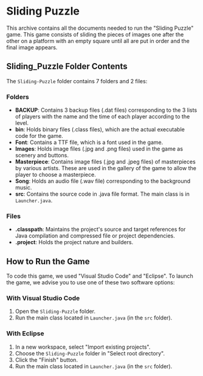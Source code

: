 # Sliding Puzzle

This archive contains all the documents needed to run the "Sliding Puzzle" game. This game consists of sliding the pieces of images one after the other on a platform with an empty square until all are put in order and the final image appears.

## Sliding_Puzzle Folder Contents

The `Sliding-Puzzle` folder contains 7 folders and 2 files:

### Folders

- **BACKUP**: Contains 3 backup files (.dat files) corresponding to the 3 lists of players with the name and the time of each player according to the level.
- **bin**: Holds binary files (.class files), which are the actual executable code for the game.
- **Font**: Contains a TTF file, which is a font used in the game.
- **Images**: Holds image files (.jpg and .png files) used in the game as scenery and buttons.
- **Masterpiece**: Contains image files (.jpg and .jpeg files) of masterpieces by various artists. These are used in the gallery of the game to allow the player to choose a masterpiece.
- **Song**: Holds an audio file (.wav file) corresponding to the background music.
- **src**: Contains the source code in .java file format. The main class is in `Launcher.java`.

### Files

- **.classpath**: Maintains the project's source and target references for Java compilation and compressed file or project dependencies.
- **.project**: Holds the project nature and builders.

## How to Run the Game

To code this game, we used "Visual Studio Code" and "Eclipse". To launch the game, we advise you to use one of these two software options:

### With Visual Studio Code

1. Open the `Sliding-Puzzle` folder.
2. Run the main class located in `Launcher.java` (in the `src` folder).

### With Eclipse

1. In a new workspace, select "Import existing projects".
2. Choose the `Sliding-Puzzle` folder in "Select root directory".
3. Click the "Finish" button.
4. Run the main class located in `Launcher.java` (in the `src` folder).
